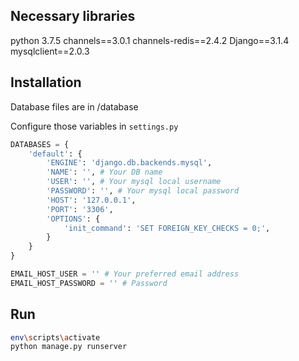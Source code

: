 ## Necessary libraries

python 3.7.5
channels==3.0.1
channels-redis==2.4.2
Django==3.1.4
mysqlclient==2.0.3

## Installation

Database files are in /database

Configure those variables in ```settings.py```

```python
DATABASES = {
    'default': {
        'ENGINE': 'django.db.backends.mysql',
        'NAME': '', # Your DB name
        'USER': '', # Your mysql local username
        'PASSWORD': '', # Your mysql local password
        'HOST': '127.0.0.1',
        'PORT': '3306',
        'OPTIONS': {
            'init_command': 'SET FOREIGN_KEY_CHECKS = 0;',
        }
    }
}

EMAIL_HOST_USER = '' # Your preferred email address
EMAIL_HOST_PASSWORD = '' # Password
```

## Run

```bash
env\scripts\activate
python manage.py runserver
```


```
